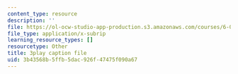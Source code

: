 ```yaml
---
content_type: resource
description: ''
file: https://ol-ocw-studio-app-production.s3.amazonaws.com/courses/6-0001-introduction-to-computer-science-and-programming-in-python-fall-2016/3b43568b5ffb5dac926f47475f090a67_-jjUoTiaSHw.vtt
file_type: application/x-subrip
learning_resource_types: []
resourcetype: Other
title: 3play caption file
uid: 3b43568b-5ffb-5dac-926f-47475f090a67
---
```

